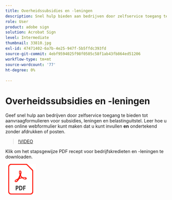 ```yaml
---
title: Overheidssubsidies en -leningen
description: Snel hulp bieden aan bedrijven door zelfservice toegang te bieden tot aanvraagformulieren voor subsidies, leningen en belastinguitstel
role: User
product: adobe sign
solution: Acrobat Sign
level: Intermediate
thumbnail: 33810.jpg
exl-id: 47471402-6a7b-4e25-947f-5b5ffdc393fd
source-git-commit: 4ebf9594025f98f0505c58f1ab43fb864ed51206
workflow-type: tm+mt
source-wordcount: '77'
ht-degree: 0%

---
```


# Overheidssubsidies en -leningen

Geef snel hulp aan bedrijven door zelfservice toegang te bieden tot aanvraagformulieren voor subsidies, leningen en belastinguitstel. Leer hoe u een online webformulier kunt maken dat u kunt invullen **en** ondertekend zonder afdrukken of posten.

>[!VIDEO](https://video.tv.adobe.com/v/33810?quality=12&learn=on&hidetitle=true)

Klik om het stapsgewijze PDF recept voor bedrijfskredieten en -leningen te downloaden.

[![PDF-ontvanger downloaden](../assets/acrobat_PDF_96.png)](../assets/UseCaseRecipe-EN-CreatingWebForms.pdf)
